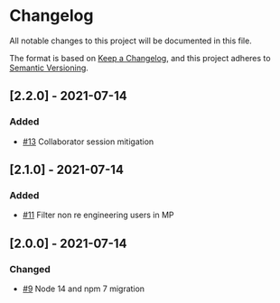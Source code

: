 # Changelog
All notable changes to this project will be documented in this file.

The format is based on [Keep a Changelog](https://keepachangelog.com/en/1.0.0/),
and this project adheres to [Semantic Versioning](https://semver.org/spec/v2.0.0.html).

## [2.2.0] - 2021-07-14
### Added
- [#13](https://github.com/mercadolibre/fury_cbt-users-middleware/pull/13) Collaborator session mitigation

## [2.1.0] - 2021-07-14
### Added
- [#11](https://github.com/mercadolibre/fury_cbt-users-middleware/pull/11) Filter non re engineering users in MP

## [2.0.0] - 2021-07-14
### Changed
- [#9](https://github.com/mercadolibre/fury_cbt-users-middleware/pull/9) Node 14 and npm 7 migration
